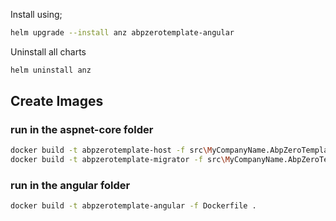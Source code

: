 ﻿Install using;

```bash
helm upgrade --install anz abpzerotemplate-angular
```

Uninstall all charts

```bash
helm uninstall anz
```

## Create Images

### run in the aspnet-core folder
```bash
docker build -t abpzerotemplate-host -f src\MyCompanyName.AbpZeroTemplate.Web.Host\Dockerfile .
docker build -t abpzerotemplate-migrator -f src\MyCompanyName.AbpZeroTemplate.Migrator\Dockerfile .
```

### run in the angular folder
```bash
docker build -t abpzerotemplate-angular -f Dockerfile . 
```
